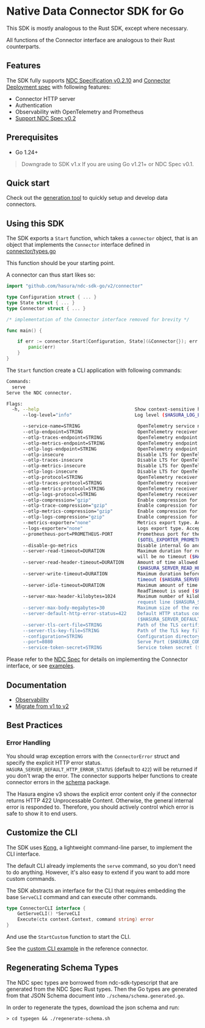# Native Data Connector SDK for Go

This SDK is mostly analogous to the Rust SDK, except where necessary.

All functions of the Connector interface are analogous to their Rust counterparts.

## Features

The SDK fully supports [NDC Specification v0.2.10](https://hasura.github.io/ndc-spec/specification/changelog.html#0210) and [Connector Deployment spec](https://github.com/hasura/ndc-hub/blob/main/rfcs/0000-deployment.md) with following features:

- Connector HTTP server
- Authentication
- Observability with OpenTelemetry and Prometheus
- [Support NDC Spec v0.2](https://github.com/hasura/ndc-spec)

## Prerequisites

- Go 1.24+

> Downgrade to SDK v1.x If you are using Go v1.21+ or NDC Spec v0.1.

## Quick start

Check out the [generation tool](cmd/hasura-ndc-go) to quickly setup and develop data connectors.

## Using this SDK

The SDK exports a `Start` function, which takes a `connector` object, that is an object that implements the `Connector` interface defined in [connector/types.go](connector/types.go)

This function should be your starting point.

A connector can thus start likes so:

```go
import "github.com/hasura/ndc-sdk-go/v2/connector"

type Configuration struct { ... }
type State struct { ... }
type Connector struct { ... }

/* implementation of the Connector interface removed for brevity */

func main() {

	if err := connector.Start[Configuration, State](&Connector{}); err != nil {
		panic(err)
	}
}
```

The `Start` function create a CLI application with following commands:

```sh
Commands:
  serve
Serve the NDC connector.

Flags:
  -h, --help                                   Show context-sensitive help.
      --log-level="info"                       Log level ($HASURA_LOG_LEVEL).

      --service-name=STRING                     OpenTelemetry service name ($OTEL_SERVICE_NAME).
      --otlp-endpoint=STRING                    OpenTelemetry receiver endpoint that is set as default for all types ($OTEL_EXPORTER_OTLP_ENDPOINT).
      --otlp-traces-endpoint=STRING             OpenTelemetry endpoint for traces ($OTEL_EXPORTER_OTLP_TRACES_ENDPOINT).
      --otlp-metrics-endpoint=STRING            OpenTelemetry endpoint for metrics ($OTEL_EXPORTER_OTLP_METRICS_ENDPOINT).
      --otlp-logs-endpoint=STRING               OpenTelemetry endpoint for logs ($OTEL_EXPORTER_OTLP_LOGS_ENDPOINT).
      --otlp-insecure                           Disable LTS for OpenTelemetry exporters ($OTEL_EXPORTER_OTLP_INSECURE).
      --otlp-traces-insecure                    Disable LTS for OpenTelemetry traces exporter ($OTEL_EXPORTER_OTLP_TRACES_INSECURE).
      --otlp-metrics-insecure                   Disable LTS for OpenTelemetry metrics exporter ($OTEL_EXPORTER_OTLP_METRICS_INSECURE).
      --otlp-logs-insecure                      Disable LTS for OpenTelemetry logs exporter ($OTEL_EXPORTER_OTLP_LOGS_INSECURE).
      --otlp-protocol=STRING                    OpenTelemetry receiver protocol for all types ($OTEL_EXPORTER_OTLP_PROTOCOL).
      --otlp-traces-protocol=STRING             OpenTelemetry receiver protocol for traces ($OTEL_EXPORTER_OTLP_TRACES_PROTOCOL).
      --otlp-metrics-protocol=STRING            OpenTelemetry receiver protocol for metrics ($OTEL_EXPORTER_OTLP_METRICS_PROTOCOL).
      --otlp-logs-protocol=STRING               OpenTelemetry receiver protocol for logs ($OTEL_EXPORTER_OTLP_LOGS_PROTOCOL).
      --otlp-compression="gzip"                 Enable compression for OTLP exporters. Accept: none, gzip ($OTEL_EXPORTER_OTLP_COMPRESSION)
      --otlp-trace-compression="gzip"           Enable compression for OTLP traces exporter. Accept: none, gzip ($OTEL_EXPORTER_OTLP_TRACES_COMPRESSION)
      --otlp-metrics-compression="gzip"         Enable compression for OTLP metrics exporter. Accept: none, gzip ($OTEL_EXPORTER_OTLP_METRICS_COMPRESSION)
      --otlp-logs-compression="gzip"            Enable compression for OTLP logs exporter. Accept: none, gzip ($OTEL_EXPORTER_OTLP_LOGS_COMPRESSION)
      --metrics-exporter="none"                 Metrics export type. Accept: none, otlp, prometheus ($OTEL_METRICS_EXPORTER)
      --logs-exporter="none"                    Logs export type. Accept: none, otlp ($OTEL_LOGS_EXPORTER)
      --prometheus-port=PROMETHEUS-PORT         Prometheus port for the Prometheus HTTP server. Use /metrics endpoint of the connector server if empty
                                                ($OTEL_EXPORTER_PROMETHEUS_PORT)
      --disable-go-metrics                      Disable internal Go and process metrics
      --server-read-timeout=DURATION            Maximum duration for reading the entire request, including the body. A zero or negative value means there
                                                will be no timeout ($HASURA_SERVER_READ_TIMEOUT)
      --server-read-header-timeout=DURATION     Amount of time allowed to read request headers. If zero, the value of ReadTimeout is used
                                                ($HASURA_SERVER_READ_HEADER_TIMEOUT)
      --server-write-timeout=DURATION           Maximum duration before timing out writes of the response. A zero or negative value means there will be no
                                                timeout ($HASURA_SERVER_WRITE_TIMEOUT)
      --server-idle-timeout=DURATION            Maximum amount of time to wait for the next request when keep-alives are enabled. If zero, the value of
                                                ReadTimeout is used ($HASURA_SERVER_IDLE_TIMEOUT)
      --server-max-header-kilobytes=1024        Maximum number of kilobytes the server will read parsing the request header's keys and values, including the
                                                request line ($HASURA_SERVER_MAX_HEADER_KILOBYTES)
      --server-max-body-megabytes=30            Maximum size of the request body in megabytes that the server accepts ($HASURA_SERVER_MAX_BODY_MEGABYTES)
      --server-default-http-error-status=422    Default HTTP status code if the error does not specify the explicit status
                                                ($HASURA_SERVER_DEFAULT_HTTP_ERROR_STATUS)
      --server-tls-cert-file=STRING             Path of the TLS certificate file ($HASURA_SERVER_TLS_CERT_FILE)
      --server-tls-key-file=STRING              Path of the TLS key file ($HASURA_SERVER_TLS_KEY_FILE)
      --configuration=STRING                    Configuration directory ($HASURA_CONFIGURATION_DIRECTORY)
      --port=8080                               Serve Port ($HASURA_CONNECTOR_PORT)
      --service-token-secret=STRING             Service token secret ($HASURA_SERVICE_TOKEN_SECRET)
```

Please refer to the [NDC Spec](https://hasura.github.io/ndc-spec/) for details on implementing the Connector interface, or see [examples](./example).

## Documentation

- [Observability](./docs/observability.md)
- [Migrate from v1 to v2](./docs/migrate-v1-to-v2.md)

## Best Practices 

### Error Handling

You should wrap exception errors with the `ConnectorError` struct and specify the explicit HTTP error status. `HASURA_SERVER_DEFAULT_HTTP_ERROR_STATUS` (default to `422`) will be returned if you don't wrap the error. The connector supports helper functions to create connector errors in the [schema](./schema/error.go) package.

The Hasura engine v3 shows the explicit error content only if the connector returns HTTP 422 Unprocessable Content. Otherwise, the general internal error is responded to. Therefore, you should actively control which error is safe to show it to end users.

## Customize the CLI

The SDK uses [Kong](https://github.com/alecthomas/kong), a lightweight command-line parser, to implement the CLI interface.

The default CLI already implements the `serve` command, so you don't need to do anything. However, it's also easy to extend if you want to add more custom commands.

The SDK abstracts an interface for the CLI that requires embedding the base `ServeCLI` command and can execute other commands.

```go
type ConnectorCLI interface {
	GetServeCLI() *ServeCLI
	Execute(ctx context.Context, command string) error
}
```

And use the `StartCustom` function to start the CLI.

See the [custom CLI example](./example/reference/main.go) in the reference connector.

## Regenerating Schema Types

The NDC spec types are borrowed from ndc-sdk-typescript that are generated from the NDC Spec Rust types.
Then the Go types are generated from that JSON Schema document into `./schema/schema.generated.go`.

In order to regenerate the types, download the json schema and run:

```
> cd typegen && ./regenerate-schema.sh
```
